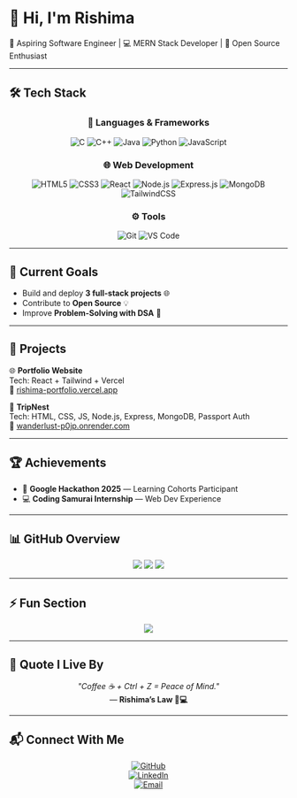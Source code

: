 # 👋 Hi, I'm Rishima   

🚀 Aspiring Software Engineer | 💻 MERN Stack Developer | 🌟 Open Source Enthusiast  

---

## 🛠️ Tech Stack  

<div align="center">

### 🚀 Languages & Frameworks
![C](https://img.shields.io/badge/C-00599C?style=for-the-badge&logo=c&logoColor=white)
![C++](https://img.shields.io/badge/C++-00599C?style=for-the-badge&logo=c%2B%2B&logoColor=white)
![Java](https://img.shields.io/badge/Java-007396?style=for-the-badge&logo=java&logoColor=white)
![Python](https://img.shields.io/badge/Python-3776AB?style=for-the-badge&logo=python&logoColor=white)
![JavaScript](https://img.shields.io/badge/JavaScript-F7DF1E?style=for-the-badge&logo=javascript&logoColor=black)

### 🌐 Web Development
![HTML5](https://img.shields.io/badge/HTML5-E34F26?style=for-the-badge&logo=html5&logoColor=white)
![CSS3](https://img.shields.io/badge/CSS3-1572B6?style=for-the-badge&logo=css3&logoColor=white)
![React](https://img.shields.io/badge/React-20232A?style=for-the-badge&logo=react&logoColor=61DAFB)
![Node.js](https://img.shields.io/badge/Node.js-43853D?style=for-the-badge&logo=node.js&logoColor=white)
![Express.js](https://img.shields.io/badge/Express.js-404D59?style=for-the-badge)
![MongoDB](https://img.shields.io/badge/MongoDB-4EA94B?style=for-the-badge&logo=mongodb&logoColor=white)
![TailwindCSS](https://img.shields.io/badge/Tailwind_CSS-38B2AC?style=for-the-badge&logo=tailwind-css&logoColor=white)

### ⚙️ Tools
![Git](https://img.shields.io/badge/Git-F05032?style=for-the-badge&logo=git&logoColor=white)
![VS Code](https://img.shields.io/badge/VS%20Code-0078d7?style=for-the-badge&logo=visual-studio-code&logoColor=white)

</div>

---

## 🎯 Current Goals  
- Build and deploy **3 full-stack projects** 🌐  
- Contribute to **Open Source** 💡  
- Improve **Problem-Solving with DSA** 🧩  

---

## 📂 Projects  

🌐 **Portfolio Website**  
Tech: React + Tailwind + Vercel  
🔗 [rishima-portfolio.vercel.app](https://rishima-portfolio.vercel.app/)  

🧳 **TripNest**  
Tech: HTML, CSS, JS, Node.js, Express, MongoDB, Passport Auth  
🔗 [wanderlust-p0jp.onrender.com](https://wanderlust-p0jp.onrender.com/)  

---

## 🏆 Achievements  
- 🚀 **Google Hackathon 2025** — Learning Cohorts Participant  
- 💻 **Coding Samurai Internship** — Web Dev Experience  

---

## 📊 GitHub Overview  
<div align="center">
  <img src="https://github-readme-stats.vercel.app/api?username=rishima17&show_icons=true&theme=radical&hide_border=true" />
  <img src="https://github-readme-streak-stats.herokuapp.com/?user=rishima17&theme=radical&hide_border=true" />
  <img src="https://github-readme-stats.vercel.app/api/top-langs/?username=rishima17&layout=compact&theme=radical&hide_border=true" />
</div>  

---

## ⚡ Fun Section  

<div align="center">
  <img src="https://quotes-github-readme.vercel.app/api?type=horizontal&theme=radical" />
</div>  

---

## 🌸 Quote I Live By  
<div align="center">
  <i>"Coffee ☕ + Ctrl + Z = Peace of Mind."</i>  
  <br />
  — <b>Rishima’s Law 🌙💻</b>
</div>  

---

## 📬 Connect With Me  

<div align="center">
  
[![GitHub](https://img.shields.io/badge/GitHub-100000?style=for-the-badge&logo=github&logoColor=white)](https://github.com/rishima17)  
[![LinkedIn](https://img.shields.io/badge/LinkedIn-0077B5?style=for-the-badge&logo=linkedin&logoColor=white)](https://www.linkedin.com/in/rishima17)  
[![Email](https://img.shields.io/badge/Email-D14836?style=for-the-badge&logo=gmail&logoColor=white)](mailto:rishimamahajan17@gmail.com)  

</div>
